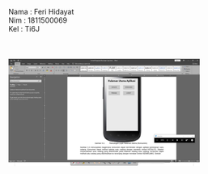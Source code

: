 Nama    : Feri Hidayat<br>
Nim     : 1811500069<br>
Kel     : Ti6J<br>
<br>
<br><br>
<img src="SS5.png" width="75%">

